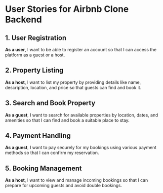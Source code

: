 # User Stories for Airbnb Clone Backend

## 1. User Registration
**As a user**, I want to be able to register an account so that I can access the platform as a guest or a host.

## 2. Property Listing
**As a host**, I want to list my property by providing details like name, description, location, and price so that guests can find and book it.

## 3. Search and Book Property
**As a guest**, I want to search for available properties by location, dates, and amenities so that I can find and book a suitable place to stay.

## 4. Payment Handling
**As a guest**, I want to pay securely for my bookings using various payment methods so that I can confirm my reservation.

## 5. Booking Management
**As a host**, I want to view and manage incoming bookings so that I can prepare for upcoming guests and avoid double bookings.

